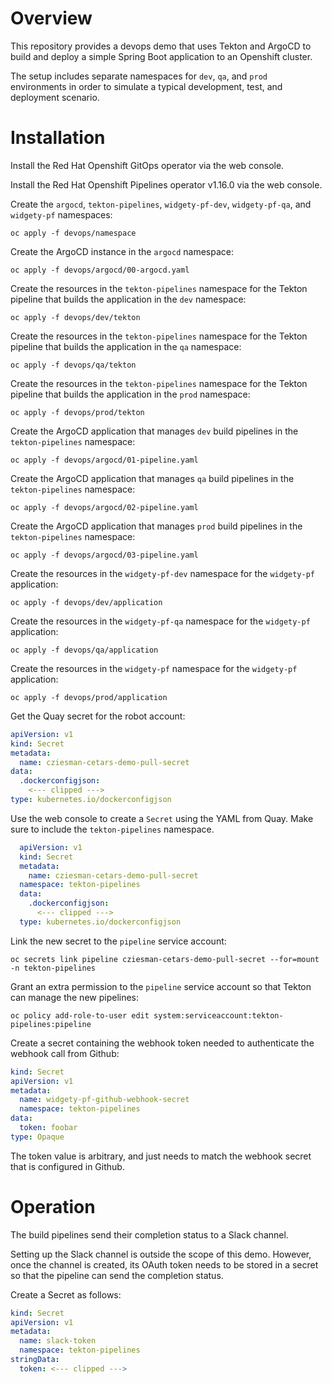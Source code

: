 # Overview

This repository provides a devops demo that uses Tekton and ArgoCD to build and deploy a simple Spring Boot application to an Openshift cluster.

The setup includes separate namespaces for `dev`, `qa`, and `prod` environments in order to simulate a typical development, test, and deployment scenario.

# Installation
Install the Red Hat Openshift GitOps operator via the web console.

Install the Red Hat Openshift Pipelines operator v1.16.0 via the web console.

Create the `argocd`, `tekton-pipelines`, `widgety-pf-dev`, `widgety-pf-qa`, and `widgety-pf` namespaces:
```shell
oc apply -f devops/namespace
```
Create the ArgoCD instance in the `argocd` namespace:
```shell
oc apply -f devops/argocd/00-argocd.yaml
```
Create the resources in the `tekton-pipelines` namespace for the Tekton pipeline that builds the application in the `dev` namespace:
```shell
oc apply -f devops/dev/tekton
```
Create the resources in the `tekton-pipelines` namespace for the Tekton pipeline that builds the application in the `qa` namespace:
```shell
oc apply -f devops/qa/tekton
```
Create the resources in the `tekton-pipelines` namespace for the Tekton pipeline that builds the application in the `prod` namespace:
```shell
oc apply -f devops/prod/tekton
```
Create the ArgoCD application that manages `dev` build pipelines in the `tekton-pipelines` namespace:
```shell
oc apply -f devops/argocd/01-pipeline.yaml
```
Create the ArgoCD application that manages `qa` build pipelines in the `tekton-pipelines` namespace:
```shell
oc apply -f devops/argocd/02-pipeline.yaml
```
Create the ArgoCD application that manages `prod` build pipelines in the `tekton-pipelines` namespace:
```shell
oc apply -f devops/argocd/03-pipeline.yaml
```
Create the resources in the `widgety-pf-dev` namespace for the `widgety-pf` application:
```shell
oc apply -f devops/dev/application
```
Create the resources in the `widgety-pf-qa` namespace for the `widgety-pf` application:
```shell
oc apply -f devops/qa/application
```
Create the resources in the `widgety-pf` namespace for the `widgety-pf` application:
```shell
oc apply -f devops/prod/application
```
Get the Quay secret for the robot account:
```yaml
apiVersion: v1
kind: Secret
metadata:
  name: cziesman-cetars-demo-pull-secret
data:
  .dockerconfigjson: 
    <--- clipped --->
type: kubernetes.io/dockerconfigjson
```
Use the web console to create a `Secret` using the YAML from Quay. Make sure to include the `tekton-pipelines` namespace.
```yaml
  apiVersion: v1
  kind: Secret
  metadata:
    name: cziesman-cetars-demo-pull-secret
  namespace: tekton-pipelines
  data:
    .dockerconfigjson:
      <--- clipped --->
  type: kubernetes.io/dockerconfigjson
```
Link the new secret to the `pipeline` service account:
```shell
oc secrets link pipeline cziesman-cetars-demo-pull-secret --for=mount -n tekton-pipelines
```
Grant an extra permission to the `pipeline` service account so that Tekton can manage the new pipelines:
```shell
oc policy add-role-to-user edit system:serviceaccount:tekton-pipelines:pipeline
```
Create a secret containing the webhook token needed to authenticate the webhook call from Github:
```yaml
kind: Secret
apiVersion: v1
metadata:
  name: widgety-pf-github-webhook-secret
  namespace: tekton-pipelines
data:
  token: foobar
type: Opaque
```
The token value is arbitrary, and just needs to match the webhook secret that is configured in Github.
# Operation

The build pipelines send their completion status to a Slack channel.

Setting up the Slack channel is outside the scope of this demo. However, once the channel is created, its OAuth token needs to be stored in a secret so that the pipeline can send the completion status.

Create a Secret as follows:
```yaml
kind: Secret
apiVersion: v1
metadata:
  name: slack-token
  namespace: tekton-pipelines
stringData:
  token: <--- clipped --->
```

